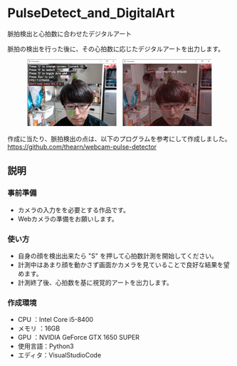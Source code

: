 # PulseDetect_and_DigitalArt
脈拍検出と心拍数に合わせたデジタルアート

脈拍の検出を行った後に、その心拍数に応じたデジタルアートを出力します。


<div align=center><img src="pulse_detection.png" width="200" hegiht="80">　<img src="digital_art.png" width="200" hegiht="80">
  <div/>
<div align=left>

作成に当たり、脈拍検出の点は、以下のプログラムを参考にして作成しました。
<br>
https://github.com/thearn/webcam-pulse-detector




## 説明
### 事前準備
- カメラの入力をを必要とする作品です。
- Webカメラの準備をお願いします。

### 使い方
- 自身の顔を検出出来たら "S" を押して心拍数計測を開始してください。
- 計測中はあまり顔を動かさず画面かカメラを見ていることで良好な結果を望めます。
- 計測終了後、心拍数を基に視覚的アートを出力します。

### 作成環境
- CPU	：Intel Core i5-8400
- メモリ	：16GB
- GPU	：NVIDIA GeForce GTX 1650 SUPER
- 使用言語：Python3
- エディタ：VisualStudioCode
